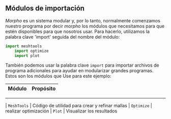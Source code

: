<!-- TRANSLATED by md-translate -->
## Módulos de importación

_Morpho_ es un sistema modular y, por lo tanto, normalmente comenzamos nuestro programa por
decir _morpho_ los módulos que necesitamos para que estén disponibles para que nosotros
usar.
Para hacerlo, utilizamos la palabra clave 'import' seguida del nombre del
módulo:

```javascript
import meshtools
    import optimize
    import plot
```

También podemos usar la palabra clave `import` para importar archivos de programa adicionales
para ayudar en modularizar grandes programas.
Estos son los módulos que
Use para este ejemplo:

| Módulo | Propósito
| ------------- | -----------------------------------
-------
| `MeshTools` | Código de utilidad para crear y refinar mallas
| `Optimize` | realizar optimización
| `Plot` | Visualizar los resultados